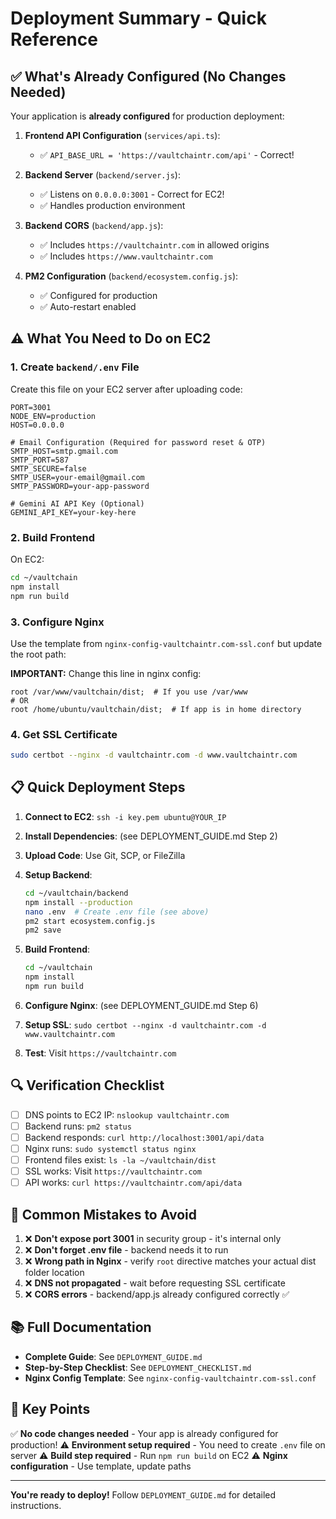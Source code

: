 # Deployment Summary - Quick Reference

## ✅ What's Already Configured (No Changes Needed)

Your application is **already configured** for production deployment:

1. **Frontend API Configuration** (`services/api.ts`):
   - ✅ `API_BASE_URL = 'https://vaultchaintr.com/api'` - Correct!

2. **Backend Server** (`backend/server.js`):
   - ✅ Listens on `0.0.0.0:3001` - Correct for EC2!
   - ✅ Handles production environment

3. **Backend CORS** (`backend/app.js`):
   - ✅ Includes `https://vaultchaintr.com` in allowed origins
   - ✅ Includes `https://www.vaultchaintr.com`

4. **PM2 Configuration** (`backend/ecosystem.config.js`):
   - ✅ Configured for production
   - ✅ Auto-restart enabled

## ⚠️ What You Need to Do on EC2

### 1. Create `backend/.env` File

Create this file on your EC2 server after uploading code:

```env
PORT=3001
NODE_ENV=production
HOST=0.0.0.0

# Email Configuration (Required for password reset & OTP)
SMTP_HOST=smtp.gmail.com
SMTP_PORT=587
SMTP_SECURE=false
SMTP_USER=your-email@gmail.com
SMTP_PASSWORD=your-app-password

# Gemini AI API Key (Optional)
GEMINI_API_KEY=your-key-here
```

### 2. Build Frontend

On EC2:
```bash
cd ~/vaultchain
npm install
npm run build
```

### 3. Configure Nginx

Use the template from `nginx-config-vaultchaintr.com-ssl.conf` but update the root path:

**IMPORTANT:** Change this line in nginx config:
```nginx
root /var/www/vaultchain/dist;  # If you use /var/www
# OR
root /home/ubuntu/vaultchain/dist;  # If app is in home directory
```

### 4. Get SSL Certificate

```bash
sudo certbot --nginx -d vaultchaintr.com -d www.vaultchaintr.com
```

## 📋 Quick Deployment Steps

1. **Connect to EC2**: `ssh -i key.pem ubuntu@YOUR_IP`

2. **Install Dependencies**: (see DEPLOYMENT_GUIDE.md Step 2)

3. **Upload Code**: Use Git, SCP, or FileZilla

4. **Setup Backend**:
   ```bash
   cd ~/vaultchain/backend
   npm install --production
   nano .env  # Create .env file (see above)
   pm2 start ecosystem.config.js
   pm2 save
   ```

5. **Build Frontend**:
   ```bash
   cd ~/vaultchain
   npm install
   npm run build
   ```

6. **Configure Nginx**: (see DEPLOYMENT_GUIDE.md Step 6)

7. **Setup SSL**: `sudo certbot --nginx -d vaultchaintr.com -d www.vaultchaintr.com`

8. **Test**: Visit `https://vaultchaintr.com`

## 🔍 Verification Checklist

- [ ] DNS points to EC2 IP: `nslookup vaultchaintr.com`
- [ ] Backend runs: `pm2 status`
- [ ] Backend responds: `curl http://localhost:3001/api/data`
- [ ] Nginx runs: `sudo systemctl status nginx`
- [ ] Frontend files exist: `ls -la ~/vaultchain/dist`
- [ ] SSL works: Visit `https://vaultchaintr.com`
- [ ] API works: `curl https://vaultchaintr.com/api/data`

## 🚨 Common Mistakes to Avoid

1. ❌ **Don't expose port 3001** in security group - it's internal only
2. ❌ **Don't forget .env file** - backend needs it to run
3. ❌ **Wrong path in Nginx** - verify `root` directive matches your actual dist folder location
4. ❌ **DNS not propagated** - wait before requesting SSL certificate
5. ❌ **CORS errors** - backend/app.js already configured correctly ✅

## 📚 Full Documentation

- **Complete Guide**: See `DEPLOYMENT_GUIDE.md`
- **Step-by-Step Checklist**: See `DEPLOYMENT_CHECKLIST.md`
- **Nginx Config Template**: See `nginx-config-vaultchaintr.com-ssl.conf`

## 🎯 Key Points

✅ **No code changes needed** - Your app is already configured for production!
⚠️ **Environment setup required** - You need to create `.env` file on server
⚠️ **Build step required** - Run `npm run build` on EC2
⚠️ **Nginx configuration** - Use template, update paths

---

**You're ready to deploy!** Follow `DEPLOYMENT_GUIDE.md` for detailed instructions.


